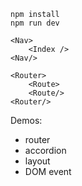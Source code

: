 ```
npm install
npm run dev
```

```
<Nav>
    <Index />
<Nav/>
```

```
<Router>
    <Route>
    <Route/>
<Router/>
```

Demos:

- router
- accordion
- layout
- DOM event